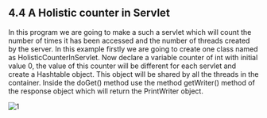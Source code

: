 
4.4 A Holistic counter in Servlet
---------------------------------
In this program we are going to make a such a servlet which will count the number of times it has been accessed and the number of threads created by the server.
In this example firstly we are going to create one class named as HolisticCounterInServlet. Now declare a variable counter of int with initial value 0, the value of this counter will be different for each servlet and create a Hashtable object. This object will be shared by all the threads in the container. Inside the doGet() method use the method getWriter() method of the response object which will return the PrintWriter object. 


![1](https://cloud.githubusercontent.com/assets/16989820/13328993/b0479e2a-dc17-11e5-9ff3-c70bdedafbbb.PNG)

